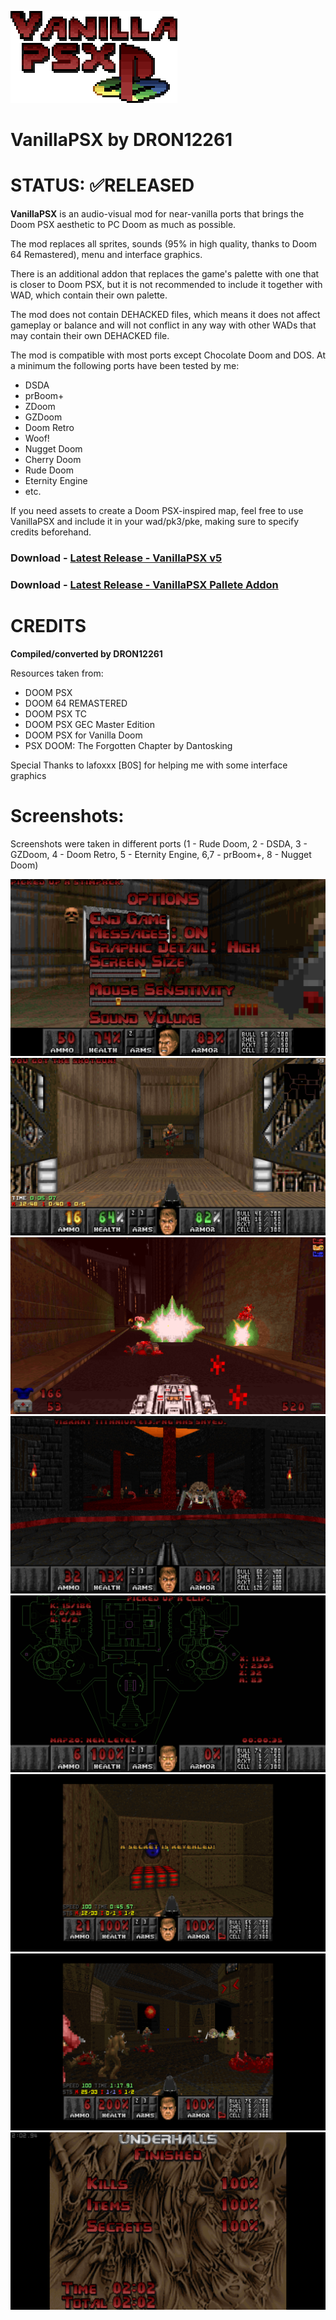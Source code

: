 ![LOGO](./screens/LOGO.png)

# VanillaPSX by DRON12261

# STATUS: ✅RELEASED

**VanillaPSX** is an audio-visual mod for near-vanilla ports that brings the Doom PSX aesthetic to PC Doom as much as possible.

The mod replaces all sprites, sounds (95% in high quality, thanks to Doom 64 Remastered), menu and interface graphics.

There is an additional addon that replaces the game's palette with one that is closer to Doom PSX, but it is not recommended to include it together with WAD, which contain their own palette.

The mod does not contain DEHACKED files, which means it does not affect gameplay or balance and will not conflict in any way with other WADs that may contain their own DEHACKED file.

The mod is compatible with most ports except Chocolate Doom and DOS. At a minimum the following ports have been tested by me:
- DSDA
- prBoom+
- ZDoom
- GZDoom
- Doom Retro
- Woof!
- Nugget Doom
- Cherry Doom
- Rude Doom
- Eternity Engine
- etc.

If you need assets to create a Doom PSX-inspired map, feel free to use VanillaPSX and include it in your wad/pk3/pke, making sure to specify credits beforehand.

### Download - [Latest Release - VanillaPSX v5](https://github.com/dron12261games/MOD-VanillaPSX/releases/download/v5/VanillaPSX.V5.by.DRON12261.WAD)
### Download - [Latest Release - VanillaPSX Pallete Addon](https://github.com/dron12261games/MOD-VanillaPSX/releases/download/v5/VanillaPSX.Pallete.Addon.wad)

# CREDITS
**Compiled/converted by DRON12261**

Resources taken from:
- DOOM PSX
- DOOM 64 REMASTERED
- DOOM PSX TC
- DOOM PSX GEC Master Edition
- DOOM PSX for Vanilla Doom
- PSX DOOM: The Forgotten Chapter by Dantosking

Special Thanks to lafoxxx [B0S] for helping me with some interface graphics

# Screenshots:
Screenshots were taken in different ports (1 - Rude Doom, 2 - DSDA, 3 - GZDoom, 4 - Doom Retro, 5 - Eternity Engine, 6,7 - prBoom+, 8 - Nugget Doom)

![Screen1](./screens/1.png)
![Screen2](./screens/2.png)
![Screen3](./screens/3.png)
![Screen4](./screens/4.png)
![Screen5](./screens/5.png)
![Screen6](./screens/6.png)
![Screen7](./screens/7.png)
![Screen8](./screens/8.png)
